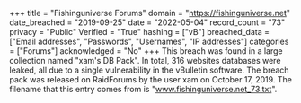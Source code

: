 +++
title = "Fishinguniverse Forums"
domain = "https://fishinguniverse.net"
date_breached = "2019-09-25"
date = "2022-05-04"
record_count = "73"
privacy = "Public"
Verified = "True"
hashing = ["vB"]
breached_data = ["Email addresses", "Passwords", "Usernames", "IP addresses"]
categories = ["Forums"]
acknowledged = "No"
+++
This breach was found in a large collection named "xam's DB Pack". In total, 316 websites databases were leaked, all due to a single vulnerability in the vBulletin software. The breach pack was released on RaidForums by the user xam on October 17, 2019. The filename that this entry comes from is "www.fishinguniverse.net_73.txt".
